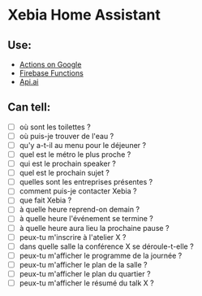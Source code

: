 # Xebia Home Assistant

## Use:

- [Actions on Google](https://console.actions.google.com)
- [Firebase Functions](https://console.firebase.google.com)
- [Api.ai](https://console.api.ai/api-client/)

## Can tell:

- [ ] où sont les toilettes ?
- [ ] où puis-je trouver de l'eau ?
- [ ] qu'y a-t-il au menu pour le déjeuner ?
- [ ] quel est le métro le plus proche ?
- [ ] qui est le prochain speaker ?
- [ ] quel est le prochain sujet ?
- [ ] quelles sont les entreprises présentes ?
- [ ] comment puis-je contacter Xebia ?
- [ ] que fait Xebia ?
- [ ] à quelle heure reprend-on demain ? 
- [ ] à quelle heure l'événement se termine ?
- [ ] à quelle heure aura lieu la prochaine pause ?
- [ ] peux-tu m'inscrire à l'atelier X ?
- [ ] dans quelle salle la conférence X se déroule-t-elle ?
- [ ] peux-tu m'afficher le programme de la journée ?
- [ ] peux-tu m'afficher le plan de la salle ?
- [ ] peux-tu m'afficher le plan du quartier ?
- [ ] peux-tu m'afficher le résumé du talk X ?
